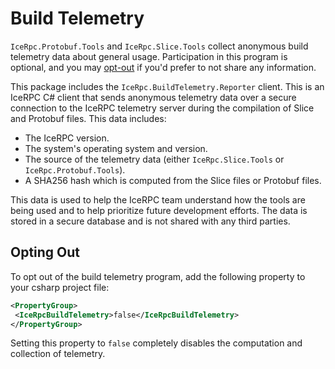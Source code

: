 # Build Telemetry

`IceRpc.Protobuf.Tools` and `IceRpc.Slice.Tools` collect anonymous
build telemetry data about general usage. Participation in this program is
optional, and you may [opt-out](#opting-out) if you'd prefer to not share any
information.

This package includes the `IceRpc.BuildTelemetry.Reporter` client. This is an
IceRPC C# client that sends anonymous telemetry data over a secure connection
to the IceRPC telemetry server during the compilation of Slice and Protobuf
files. This data includes:

- The IceRPC version.
- The system's operating system and version.
- The source of the telemetry data (either `IceRpc.Slice.Tools` or
 `IceRpc.Protobuf.Tools`).
- A SHA256 hash which is computed from the Slice files or Protobuf files.

This data is used to help the IceRPC team understand how the tools are being
used and to help prioritize future development efforts. The data is stored in a
secure database and is not shared with any third parties.

## Opting Out

To opt out of the build telemetry program, add the following property to your
csharp project file:

```xml
<PropertyGroup>
 <IceRpcBuildTelemetry>false</IceRpcBuildTelemetry>
</PropertyGroup>
```

Setting this property to `false` completely disables the computation and
collection of telemetry.
